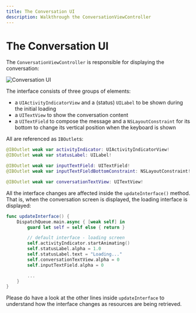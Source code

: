 ```yaml
---
title: The Conversation UI
description: Walkthrough the ConversationViewController
---
```


# The Conversation UI

The `ConversationViewController` is responsible for displaying the conversation:

![Conversation UI](/images/client-sdk/ios-messaging/conversation-ui.png)

The interface consists of three groups of elements:

- a `UIActivityIndicatorView` and a (status) `UILabel` to be shown during the initial loading
- a `UITextView` to show the conversation content
- a `UITextField` to compose the message and a `NSLayoutConstraint` for its bottom to change its vertical position when the keyboard is shown

All are referenced as `IBOutlet`s:

```swift
@IBOutlet weak var activityIndicator: UIActivityIndicatorView!
@IBOutlet weak var statusLabel: UILabel!

@IBOutlet weak var inputTextField: UITextField!
@IBOutlet weak var inputTextFieldBottomConstraint: NSLayoutConstraint!

@IBOutlet weak var conversationTextView: UITextView!
```

All the interface changes are affected inside the `updateInterface()` method. That is, when the conversation screen is displayed, the loading interface is displayed:

```swift
func updateInterface() {
    DispatchQueue.main.async { [weak self] in
        guard let self = self else { return }

        // default interface - loading screen
        self.activityIndicator.startAnimating()
        self.statusLabel.alpha = 1.0
        self.statusLabel.text = "Loading..."
        self.conversationTextView.alpha = 0
        self.inputTextField.alpha = 0

        ...
    }
}
```

Please do have a look at the other lines inside `updateInterface` to understand how the interface changes as resources are being retrieved.
